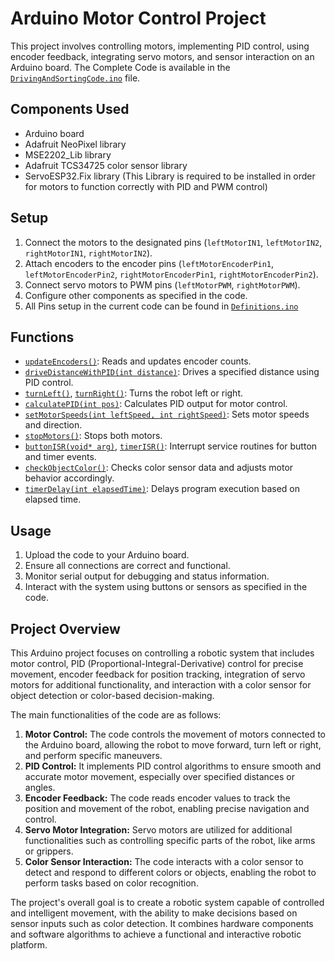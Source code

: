 # Arduino Motor Control Project

This project involves controlling motors, implementing PID control, using encoder feedback, integrating servo motors, and sensor interaction on an Arduino board. The Complete Code is available in the [`DrivingAndSortingCode.ino`](https://github.com/LigJoebalz/robot-code/blob/main/DrivingAndSortingCode.ino) file.

## Components Used
- Arduino board
- Adafruit NeoPixel library
- MSE2202_Lib library
- Adafruit TCS34725 color sensor library
- ServoESP32.Fix library (This Library is required to be installed in order for motors to function correctly with PID and PWM control)

## Setup
1. Connect the motors to the designated pins (`leftMotorIN1`, `leftMotorIN2`, `rightMotorIN1`, `rightMotorIN2`).
2. Attach encoders to the encoder pins (`leftMotorEncoderPin1`, `leftMotorEncoderPin2`, `rightMotorEncoderPin1`, `rightMotorEncoderPin2`).
3. Connect servo motors to PWM pins (`leftMotorPWM`, `rightMotorPWM`).
4. Configure other components as specified in the code.
5. All Pins setup in the current code can be found in [`Definitions.ino`](https://github.com/LigJoebalz/robot-code/blob/main/Definitions.ino)

## Functions
- [`updateEncoders()`](https://github.com/LigJoebalz/robot-code/blob/main/UpdateEncoders.ino): Reads and updates encoder counts.
- [`driveDistanceWithPID(int distance)`](https://github.com/LigJoebalz/robot-code/blob/main/DriveDistanceWithPID.ino): Drives a specified distance using PID control.
- [`turnLeft()`](https://github.com/LigJoebalz/robot-code/blob/main/TurnLeft.ino), [`turnRight()`](https://github.com/LigJoebalz/robot-code/blob/main/TurnRight.ino): Turns the robot left or right.
- [`calculatePID(int pos)`](https://github.com/LigJoebalz/robot-code/blob/main/CalculatePID.ino): Calculates PID output for motor control.
- [`setMotorSpeeds(int leftSpeed, int rightSpeed)`](https://github.com/LigJoebalz/robot-code/blob/main/SetMotorSpeeds.ino): Sets motor speeds and direction.
- [`stopMotors()`](https://github.com/LigJoebalz/robot-code/blob/main/StopMotors.ino): Stops both motors.
- [`buttonISR(void* arg)`](https://github.com/LigJoebalz/robot-code/blob/main/ButtonISR.ino), [`timerISR()`](https://github.com/LigJoebalz/robot-code/blob/main/TimerISR.ino): Interrupt service routines for button and timer events.
- [`checkObjectColor()`](https://github.com/LigJoebalz/robot-code/blob/main/CheckObjectColor.ino): Checks color sensor data and adjusts motor behavior accordingly.
- [`timerDelay(int elapsedTime)`](https://github.com/LigJoebalz/robot-code/blob/main/TimerDelay.ino): Delays program execution based on elapsed time.

## Usage
1. Upload the code to your Arduino board.
2. Ensure all connections are correct and functional.
3. Monitor serial output for debugging and status information.
4. Interact with the system using buttons or sensors as specified in the code.

## Project Overview
This Arduino project focuses on controlling a robotic system that includes motor control, PID (Proportional-Integral-Derivative) control for precise movement, encoder feedback for position tracking, integration of servo motors for additional functionality, and interaction with a color sensor for object detection or color-based decision-making.

The main functionalities of the code are as follows:
1. **Motor Control:** The code controls the movement of motors connected to the Arduino board, allowing the robot to move forward, turn left or right, and perform specific maneuvers.
2. **PID Control:** It implements PID control algorithms to ensure smooth and accurate motor movement, especially over specified distances or angles.
3. **Encoder Feedback:** The code reads encoder values to track the position and movement of the robot, enabling precise navigation and control.
4. **Servo Motor Integration:** Servo motors are utilized for additional functionalities such as controlling specific parts of the robot, like arms or grippers.
5. **Color Sensor Interaction:** The code interacts with a color sensor to detect and respond to different colors or objects, enabling the robot to perform tasks based on color recognition.

The project's overall goal is to create a robotic system capable of controlled and intelligent movement, with the ability to make decisions based on sensor inputs such as color detection. It combines hardware components and software algorithms to achieve a functional and interactive robotic platform.
